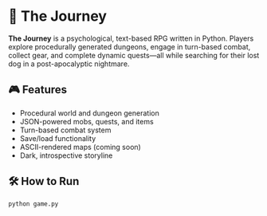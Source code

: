# 🧠 The Journey

**The Journey** is a psychological, text-based RPG written in Python. Players explore procedurally generated dungeons, engage in turn-based combat, collect gear, and complete dynamic quests—all while searching for their lost dog in a post-apocalyptic nightmare.

## 🎮 Features

- Procedural world and dungeon generation
- JSON-powered mobs, quests, and items
- Turn-based combat system
- Save/load functionality
- ASCII-rendered maps (coming soon)
- Dark, introspective storyline

## 🛠 How to Run

```bash
python game.py
